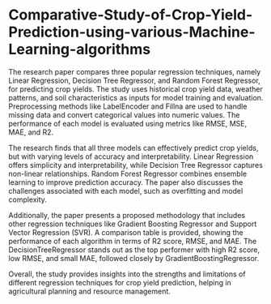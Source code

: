 # Comparative-Study-of-Crop-Yield-Prediction-using-various-Machine-Learning-algorithms
The research paper compares three popular regression techniques, namely Linear Regression, Decision Tree Regressor, and Random Forest Regressor, for predicting crop yields. The study uses historical crop yield data, weather patterns, and soil characteristics as inputs for model training and evaluation. Preprocessing methods like LabelEncoder and Fillna are used to handle missing data and convert categorical values into numeric values. The performance of each model is evaluated using metrics like RMSE, MSE, MAE, and R2.


The research finds that all three models can effectively predict crop yields, but with varying levels of accuracy and interpretability. Linear Regression offers simplicity and interpretability, while Decision Tree Regressor captures non-linear relationships. Random Forest Regressor combines ensemble learning to improve prediction accuracy. The paper also discusses the challenges associated with each model, such as overfitting and model complexity.


Additionally, the paper presents a proposed methodology that includes other regression techniques like Gradient Boosting Regressor and Support Vector Regression (SVR). A comparison table is provided, showing the performance of each algorithm in terms of R2 score, RMSE, and MAE. The DecisionTreeRegressor stands out as the top performer with high R2 score, low RMSE, and small MAE, followed closely by GradientBoostingRegressor.


Overall, the study provides insights into the strengths and limitations of different regression techniques for crop yield prediction, helping in agricultural planning and resource management.
